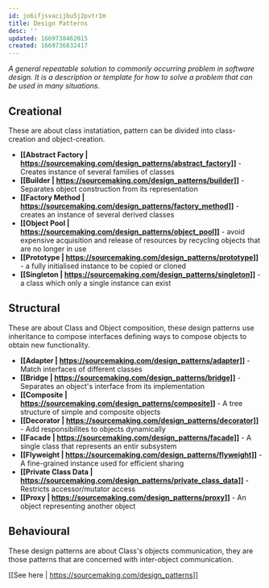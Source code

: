 ```yaml
---
id: jo6ifjsvacijbu5j2pvtr1m
title: Design Patterns
desc: ''
updated: 1669738462015
created: 1669736832417
---
```

*A general repeatable solution to commonly occurring problem in software design.
It is a description or template for how to solve a problem that can be used in many situations.*

## Creational
These are about class instatiation, pattern can be divided into class-creation and object-creation.

- **[[Abstract Factory | https://sourcemaking.com/design_patterns/abstract_factory]]** - Creates instance of several families of classes
- **[[Builder | https://sourcemaking.com/design_patterns/builder]]** - Separates object construction from its representation 
- **[[Factory Method | https://sourcemaking.com/design_patterns/factory_method]]** - creates an instance of several derived classes
- **[[Object Pool | https://sourcemaking.com/design_patterns/object_pool]]** -  avoid expensive acquisition and release of resources by recycling objects that are no longer in use
- **[[Prototype | https://sourcemaking.com/design_patterns/prototype]]** - a fully initialised instance to be copied or cloned
- **[[Singleton | https://sourcemaking.com/design_patterns/singleton]]** - a class which only a single instance can exist

## Structural
These are about Class and Object composition, these design patterns use inheritance to compose interfaces defining ways to compose objects to obtain new functionality.

- **[[Adapter | https://sourcemaking.com/design_patterns/adapter]]** - Match interfaces of different classes
- **[[Bridge | https://sourcemaking.com/design_patterns/bridge]]** - Separates an object's interface from its implementation
- **[[Composite | https://sourcemaking.com/design_patterns/composite]]** - A tree structure of simple and composite objects
- **[[Decorator | https://sourcemaking.com/design_patterns/decorator]]** - Add responsibilites to objects dynamically
- **[[Facade | https://sourcemaking.com/design_patterns/facade]]** - A single class that represents an entir subsystem
- **[[Flyweight | https://sourcemaking.com/design_patterns/flyweight]]** - A fine-grained instance used for efficient sharing
- **[[Private Class Data | https://sourcemaking.com/design_patterns/private_class_data]]** - Restricts accessor/mutator access
- **[[Proxy | https://sourcemaking.com/design_patterns/proxy]]** - An object representing another object

## Behavioural
These design patterns are about Class's objects communication, they are those patterns that are concerned with inter-object communication.

[[See here | https://sourcemaking.com/design_patterns]]